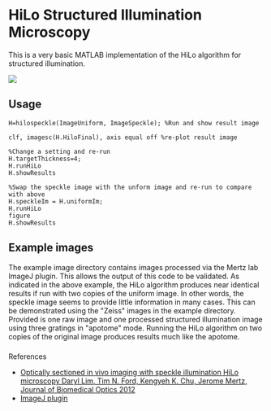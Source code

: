 # HiLo Structured Illumination Microscopy

This is a very basic MATLAB implementation of the HiLo algorithm for structured illumination. 

<img src="https://github.com/raacampbell/HiLo_SIM/blob/master/example_images/before-after-zeiss.jpg" />


## Usage
```
H=hilospeckle(ImageUniform, ImageSpeckle); %Run and show result image

clf, imagesc(H.HiloFinal), axis equal off %re-plot result image

%Change a setting and re-run
H.targetThickness=4; 
H.runHiLo
H.showResults

%Swap the speckle image with the unform image and re-run to compare with above
H.speckleIm = H.uniformIm;
H.runHiLo
figure
H.showResults
```

## Example images
The example image directory contains images processed via the Mertz lab ImageJ plugin. 
This allows the output of this code to be validated. 
As indicated in the above example, the HiLo algorithm produces near identical results if run with two copies of the uniform image. 
In other words, the speckle image seems to provide little information in many cases. 
This can be demonstrated using the "Zeiss" images in the example directory. 
Provided is one raw image and one processed structured illumination image using three gratings in "apotome" mode. 
Running the HiLo algorithm on two copies of the original image produces results much like the apotome. 

###
References
* [Optically sectioned in vivo imaging with speckle illumination HiLo microscopy
Daryl Lim, Tim N. Ford, Kengyeh K. Chu, Jerome Mertz, Journal of Biomedical Optics
2012](https://www.spiedigitallibrary.org/journals/Journal-of-Biomedical-Optics/volume-16/issue-1/016014/Optically-sectioned-in-vivo-imaging-with-speckle-illumination-HiLo-microscopy/10.1117/1.3528656.full)
* [ImageJ plugin](http://biomicroscopy.bu.edu/resources/4)
